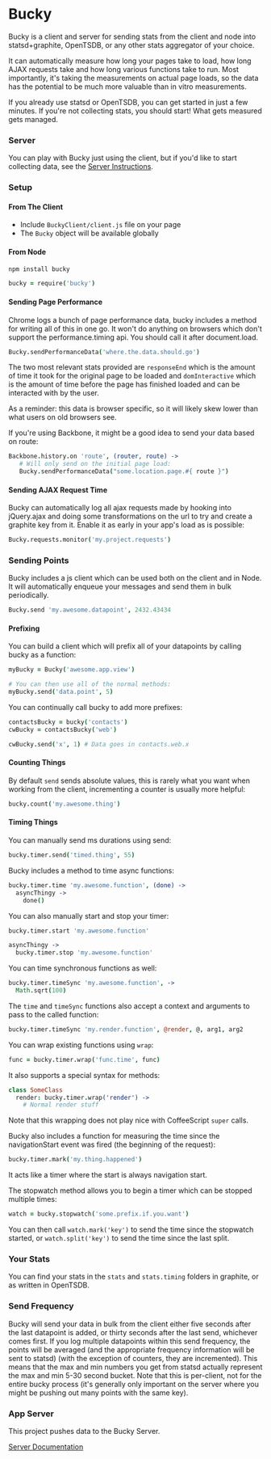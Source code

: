 Bucky
=====

Bucky is a client and server for sending stats from the client and node into statsd+graphite, OpenTSDB, or any
other stats aggregator of your choice.

It can automatically measure how long your pages take to load, how long AJAX requests take and how long
various functions take to run.  Most importantly, it's taking the measurements on actual page loads,
so the data has the potential to be much more valuable than in vitro measurements.

If you already use statsd or OpenTSDB, you can get started in just a few minutes.  If you're not
collecting stats, you should start!  What gets measured gets managed.

### Server

You can play with Bucky just using the client, but if you'd like to start collecting data, see the
[Server Instructions](http://github.com/HubSpot/BuckyServer).

### Setup

#### From The Client

- Include `BuckyClient/client.js` file on your page
- The `Bucky` object will be available globally

#### From Node

```bash
npm install bucky
```

```coffeescript
bucky = require('bucky')
```

#### Sending Page Performance

Chrome logs a bunch of page performance data, bucky includes a method for writing all of this in
one go.  It won't do anything on browsers which don't support the performance.timing api.  You should
call it after document.load.

```coffeescript
Bucky.sendPerformanceData('where.the.data.should.go')
```

The two most relevant stats provided are `responseEnd` which is the amount of time it took for the
original page to be loaded and `domInteractive` which is the amount of time before the page has
finished loaded and can be interacted with by the user.

As a reminder: this data is browser specific, so it will likely skew lower than what users on
old browsers see.

If you're using Backbone, it might be a good idea to send your data based on route:

```coffeescript
Backbone.history.on 'route', (router, route) ->
   # Will only send on the initial page load:
   Bucky.sendPerformanceData("some.location.page.#{ route }")
```

#### Sending AJAX Request Time

Bucky can automatically log all ajax requests made by hooking into jQuery.ajax and doing some transformations
on the url to try and create a graphite key from it.  Enable it as early in your app's load as is possible:

```coffeescript
Bucky.requests.monitor('my.project.requests')
```

### Sending Points

Bucky includes a js client which can be used both on the client and in Node.  It will automatically
enqueue your messages and send them in bulk periodically.

```coffeescript
Bucky.send 'my.awesome.datapoint', 2432.43434
```

#### Prefixing

You can build a client which will prefix all of your datapoints by calling bucky as a function:

```coffeescript
myBucky = Bucky('awesome.app.view')

# You can then use all of the normal methods:
myBucky.send('data.point', 5)
```

You can continually call bucky to add more prefixes:

```coffeescript
contactsBucky = bucky('contacts')
cwBucky = contactsBucky('web')

cwBucky.send('x', 1) # Data goes in contacts.web.x
```

#### Counting Things

By default `send` sends absolute values, this is rarely what you want when working from the client, incrementing
a counter is usually more helpful:

```coffeescript
bucky.count('my.awesome.thing')
```

#### Timing Things

You can manually send ms durations using send:

```coffeescript
bucky.timer.send('timed.thing', 55)
```

Bucky includes a method to time async functions:

```coffeescript
bucky.timer.time 'my.awesome.function', (done) ->
  asyncThingy ->
    done()
```

You can also manually start and stop your timer:

```coffeescript
bucky.timer.start 'my.awesome.function'

asyncThingy ->
  bucky.timer.stop 'my.awesome.function'
```

You can time synchronous functions as well:

```coffeescript
bucky.timer.timeSync 'my.awesome.function', ->
  Math.sqrt(100)
```

The `time` and `timeSync` functions also accept a context and arguments to pass to the 
called function:

```coffeescript
bucky.timer.timeSync 'my.render.function', @render, @, arg1, arg2
```

You can wrap existing functions using `wrap`:

```coffeescript
func = bucky.timer.wrap('func.time', func)
```

It also supports a special syntax for methods:

```coffeescript
class SomeClass
  render: bucky.timer.wrap('render') ->
    # Normal render stuff
```

Note that this wrapping does not play nice with CoffeeScript `super` calls.

Bucky also includes a function for measuring the time since the navigationStart event was fired (the beginning of the request):

```coffeescript
bucky.timer.mark('my.thing.happened')
```

It acts like a timer where the start is always navigation start.

The stopwatch method allows you to begin a timer which can be stopped multiple times:
```coffeescript
watch = bucky.stopwatch('some.prefix.if.you.want')
```

You can then call `watch.mark('key')` to send the time since the stopwatch started, or
`watch.split('key')` to send the time since the last split.

### Your Stats

You can find your stats in the `stats` and `stats.timing` folders in graphite, or as written in OpenTSDB.

### Send Frequency

Bucky will send your data in bulk from the client either five seconds after the last datapoint is added, or thirty seconds after
the last send, whichever comes first.  If you log multiple datapoints within this send frequency, the points will
be averaged (and the appropriate frequency information will be sent to statsd) (with the exception of counters, they
are incremented).  This means that the max and min numbers you get from statsd actually represent the max and min 
5-30 second bucket.  Note that this is per-client, not for the entire bucky process (it's generally only important
on the server where you might be pushing out many points with the same key).

### App Server

This project pushes data to the Bucky Server.

[Server Documentation](http://github.com/HubSpot/BuckyServer/README.md)
